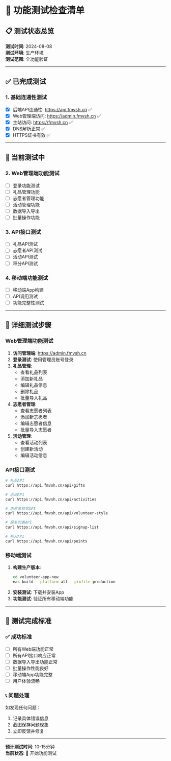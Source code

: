 # 🧪 功能测试检查清单

## 📋 测试状态总览

**测试时间**: 2024-08-08  
**测试环境**: 生产环境  
**测试范围**: 全功能验证  

---

## ✅ 已完成测试

### 1. 基础连通性测试
- [x] 后端API连通性: https://api.fmvsh.cn ✅
- [x] Web管理端访问: https://admin.fmvsh.cn ✅
- [x] 主站访问: https://fmvsh.cn ✅
- [x] DNS解析正常 ✅
- [x] HTTPS证书有效 ✅

---

## 🔄 当前测试中

### 2. Web管理端功能测试
- [ ] 登录功能测试
- [ ] 礼品管理功能
- [ ] 志愿者管理功能
- [ ] 活动管理功能
- [ ] 数据导入导出
- [ ] 批量操作功能

### 3. API接口测试
- [ ] 礼品API测试
- [ ] 志愿者API测试
- [ ] 活动API测试
- [ ] 积分API测试

### 4. 移动端功能测试
- [ ] 移动端App构建
- [ ] API调用测试
- [ ] 功能完整性测试

---

## 📝 详细测试步骤

### Web管理端功能测试
1. **访问管理端**: https://admin.fmvsh.cn
2. **登录测试**: 使用管理员账号登录
3. **礼品管理**:
   - 查看礼品列表
   - 添加新礼品
   - 编辑礼品信息
   - 删除礼品
   - 批量导入礼品
4. **志愿者管理**:
   - 查看志愿者列表
   - 添加新志愿者
   - 编辑志愿者信息
   - 批量导入志愿者
5. **活动管理**:
   - 查看活动列表
   - 创建新活动
   - 编辑活动信息

### API接口测试
```bash
# 礼品API
curl https://api.fmvsh.cn/api/gifts

# 活动API
curl https://api.fmvsh.cn/api/activities

# 志愿者样式API
curl https://api.fmvsh.cn/api/volunteer-style

# 报名列表API
curl https://api.fmvsh.cn/api/signup-list

# 积分API
curl https://api.fmvsh.cn/api/points
```

### 移动端测试
1. **构建生产版本**:
   ```bash
   cd volunteer-app-new
   eas build --platform all --profile production
   ```
2. **安装测试**: 下载并安装App
3. **功能测试**: 验证所有移动端功能

---

## 🎯 测试完成标准

### ✅ 成功标准
- [ ] 所有Web端功能正常
- [ ] 所有API接口响应正常
- [ ] 数据导入导出功能正常
- [ ] 批量操作性能良好
- [ ] 移动端App功能完整
- [ ] 用户体验流畅

### 📞 问题处理
如发现任何问题：
1. 记录具体错误信息
2. 截图保存问题现象
3. 立即反馈并修复

---

**预计测试时间**: 10-15分钟  
**当前状态**: 🔄 开始功能测试
